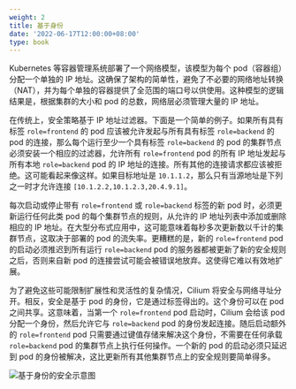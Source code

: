 ```yaml
---
weight: 2
title: 基于身份
date: '2022-06-17T12:00:00+08:00'
type: book
---
```


Kubernetes 等容器管理系统部署了一个网络模型，该模型为每个 pod（容器组）分配一个单独的 IP 地址。这确保了架构的简单性，避免了不必要的网络地址转换（NAT），并为每个单独的容器提供了全范围的端口号以供使用。这种模型的逻辑结果是，根据集群的大小和 pod 的总数，网络层必须管理大量的 IP 地址。

在传统上，安全策略基于 IP 地址过滤器。下面是一个简单的例子。如果所有具有标签 `role=frontend` 的 pod 应该被允许发起与所有具有标签 `role=backend` 的 pod 的连接，那么每个运行至少一个具有标签 `role=backend` 的 pod 的集群节点必须安装一个相应的过滤器，允许所有 `role=frontend` pod 的所有 IP 地址发起与所有本地 `role=backend` pod 的 IP 地址的连接。所有其他的连接请求都应该被拒绝。这可能看起来像这样。如果目标地址是 `10.1.1.2`，那么只有当源地址是下列之一时才允许连接 `[10.1.2.2,10.1.2.3,20.4.9.1]`。

每次启动或停止带有 `role=frontend` 或 `role=backend` 标签的新 pod 时，必须更新运行任何此类 pod 的每个集群节点的规则，从允许的 IP 地址列表中添加或删除相应的 IP 地址。在大型分布式应用中，这可能意味着每秒多次更新数以千计的集群节点，这取决于部署的 pod 的流失率。更糟糕的是，新的 `role=frontend` pod 的启动必须推迟到所有运行 `role=backend` pod 的服务器都被更新了新的安全规则之后，否则来自新 pod 的连接尝试可能会被错误地放弃。这使得它难以有效地扩展。

为了避免这些可能限制扩展性和灵活性的复杂情况，Cilium 将安全与网络寻址分开。相反，安全是基于 pod 的身份，它是通过标签得出的。这个身份可以在 pod 之间共享。这意味着，当第一个 `role=frontend` pod 启动时，Cilium 会给该 pod 分配一个身份，然后允许它与 `role=backend` pod 的身份发起连接。随后启动额外的 `role=frontend` pod 只需要通过键值存储来解决这个身份，不需要在任何承载 `role=backend` pod 的集群节点上执行任何操作。一个新的 pod 的启动必须只延迟到 pod 的身份被解决，这比更新所有其他集群节点上的安全规则要简单得多。

![基于身份的安全示意图](../images/identity.png "基于身份的安全示意图")
